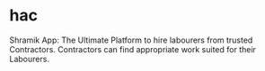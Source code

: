 # hac
Shramik App: The Ultimate Platform to hire labourers from trusted Contractors. Contractors can find appropriate work suited for their Labourers.
